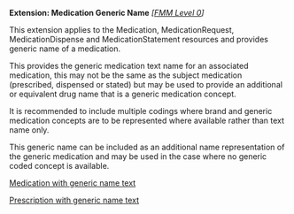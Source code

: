 **Extension: Medication Generic Name**  *[[FMM Level 0](guidance.html)]*

This extension applies to the Medication, MedicationRequest, MedicationDispense and MedicationStatement resources and provides generic name of a medication.

This provides the generic medication text name for an associated medication, this may not be the same as the subject medication (prescribed, dispensed or stated)
but may be used to provide an additional or equivalent drug name that is a generic medication concept.

It is recommended to include multiple codings where brand and generic medication concepts are to be represented where available rather than text name only.

This generic name can be included as an additional name representation of the generic medication and may be used in the case where no generic coded concept is available.

[Medication with generic name text](Medication-BrandedPack1.html)

[Prescription with generic name text](MedicationRequest-example2.html)


